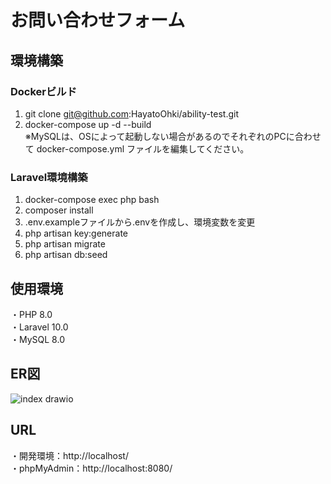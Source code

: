 # お問い合わせフォーム
## 環境構築
### Dockerビルド
1. git clone git@github.com:HayatoOhki/ability-test.git
2. docker-compose up -d --build  
※MySQLは、OSによって起動しない場合があるのでそれぞれのPCに合わせて docker-compose.yml ファイルを編集してください。
### Laravel環境構築
1. docker-compose exec php bash
2. composer install
3. .env.exampleファイルから.envを作成し、環境変数を変更
4. php artisan key:generate
5. php artisan migrate
6. php artisan db:seed
## 使用環境
・PHP 8.0  
・Laravel 10.0  
・MySQL 8.0
## ER図
![index drawio](https://github.com/HayatoOhki/ability-test/assets/157372211/39002491-dbca-4003-85fb-94a2e3152b5f)
## URL
・開発環境：http://localhost/  
・phpMyAdmin：http://localhost:8080/

